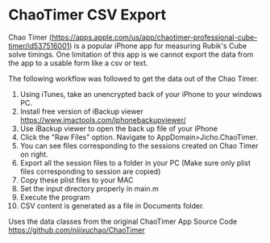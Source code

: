 # ChaoTimer CSV Export

Chao Timer (https://apps.apple.com/us/app/chaotimer-professional-cube-timer/id537516001) is a popular iPhone app for measuring Rubik's Cube solve timings. One limitation of this app is we cannot export the data from the app to a usable form like a csv or text.

The following workflow was followed to get the data out of the Chao Timer.

1. Using iTunes, take an unencrypted back of your iPhone to your windows PC.
2. Install free version of iBackup viewer https://www.imactools.com/iphonebackupviewer/
3. Use iBackup viewer to open the back up file of your iPhone
4. Click the "Raw Files" option. Navigate to AppDomain>Jicho.ChaoTimer.
5. You can see files corresponding to the sessions created on Chao Timer on right.
6. Export all the session files to a folder in your PC (Make sure only plist files corresponding to session are copied)
7. Copy these plist files to your MAC 
8. Set the input directory properly in main.m
9. Execute the program
10. CSV content is generated as a file in Documents folder.


Uses the data classes from the original ChaoTimer App Source Code
https://github.com/nijixuchao/ChaoTimer

